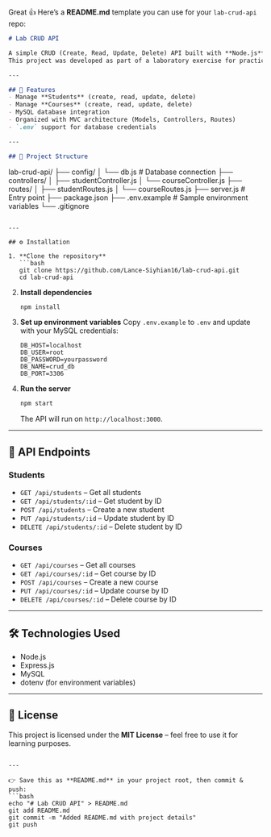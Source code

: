 Great 👍 Here’s a **README.md** template you can use for your `lab-crud-api` repo:

```markdown
# Lab CRUD API

A simple CRUD (Create, Read, Update, Delete) API built with **Node.js**, **Express**, and **MySQL**.  
This project was developed as part of a laboratory exercise for practicing RESTful API development.

---

## 🚀 Features
- Manage **Students** (create, read, update, delete)
- Manage **Courses** (create, read, update, delete)
- MySQL database integration
- Organized with MVC architecture (Models, Controllers, Routes)
- `.env` support for database credentials

---

## 📂 Project Structure
```

lab-crud-api/
├── config/
│   └── db.js               # Database connection
├── controllers/
│   ├── studentController.js
│   └── courseController.js
├── routes/
│   ├── studentRoutes.js
│   └── courseRoutes.js
├── server.js                # Entry point
├── package.json
├── .env.example             # Sample environment variables
└── .gitignore

````

---

## ⚙️ Installation

1. **Clone the repository**
   ```bash
   git clone https://github.com/Lance-Siyhian16/lab-crud-api.git
   cd lab-crud-api
````

2. **Install dependencies**

   ```bash
   npm install
   ```

3. **Set up environment variables**
   Copy `.env.example` to `.env` and update with your MySQL credentials:

   ```
   DB_HOST=localhost
   DB_USER=root
   DB_PASSWORD=yourpassword
   DB_NAME=crud_db
   DB_PORT=3306
   ```

4. **Run the server**

   ```bash
   npm start
   ```

   The API will run on `http://localhost:3000`.

---

## 📡 API Endpoints

### Students

* `GET /api/students` – Get all students
* `GET /api/students/:id` – Get student by ID
* `POST /api/students` – Create a new student
* `PUT /api/students/:id` – Update student by ID
* `DELETE /api/students/:id` – Delete student by ID

### Courses

* `GET /api/courses` – Get all courses
* `GET /api/courses/:id` – Get course by ID
* `POST /api/courses` – Create a new course
* `PUT /api/courses/:id` – Update course by ID
* `DELETE /api/courses/:id` – Delete course by ID

---

## 🛠️ Technologies Used

* Node.js
* Express.js
* MySQL
* dotenv (for environment variables)

---

## 📜 License

This project is licensed under the **MIT License** – feel free to use it for learning purposes.

````

---

👉 Save this as **README.md** in your project root, then commit & push:  
```bash
echo "# Lab CRUD API" > README.md
git add README.md
git commit -m "Added README.md with project details"
git push
````